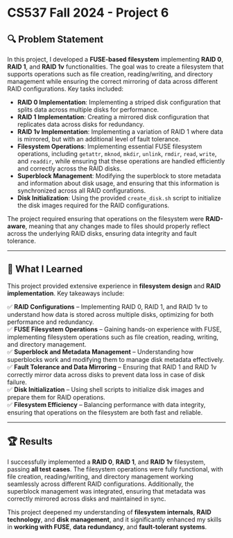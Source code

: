 # CS537 Fall 2024 - Project 6

## 🔍 Problem Statement  
In this project, I developed a **FUSE-based filesystem** implementing **RAID 0**, **RAID 1**, and **RAID 1v** functionalities. The goal was to create a filesystem that supports operations such as file creation, reading/writing, and directory management while ensuring the correct mirroring of data across different RAID configurations. Key tasks included:

- **RAID 0 Implementation**: Implementing a striped disk configuration that splits data across multiple disks for performance.
- **RAID 1 Implementation**: Creating a mirrored disk configuration that replicates data across disks for redundancy.
- **RAID 1v Implementation**: Implementing a variation of RAID 1 where data is mirrored, but with an additional level of fault tolerance.
- **Filesystem Operations**: Implementing essential FUSE filesystem operations, including `getattr`, `mknod`, `mkdir`, `unlink`, `rmdir`, `read`, `write`, and `readdir`, while ensuring that these operations are handled efficiently and correctly across the RAID disks.
- **Superblock Management**: Modifying the superblock to store metadata and information about disk usage, and ensuring that this information is synchronized across all RAID configurations.
- **Disk Initialization**: Using the provided `create_disk.sh` script to initialize the disk images required for the RAID configurations.

The project required ensuring that operations on the filesystem were **RAID-aware**, meaning that any changes made to files should properly reflect across the underlying RAID disks, ensuring data integrity and fault tolerance.

---

## 🎯 What I Learned  
This project provided extensive experience in **filesystem design** and **RAID implementation**. Key takeaways include:

✅ **RAID Configurations** – Implementing RAID 0, RAID 1, and RAID 1v to understand how data is stored across multiple disks, optimizing for both performance and redundancy.  
✅ **FUSE Filesystem Operations** – Gaining hands-on experience with FUSE, implementing filesystem operations such as file creation, reading, writing, and directory management.  
✅ **Superblock and Metadata Management** – Understanding how superblocks work and modifying them to manage disk metadata effectively.  
✅ **Fault Tolerance and Data Mirroring** – Ensuring that RAID 1 and RAID 1v correctly mirror data across disks to prevent data loss in case of disk failure.  
✅ **Disk Initialization** – Using shell scripts to initialize disk images and prepare them for RAID operations.  
✅ **Filesystem Efficiency** – Balancing performance with data integrity, ensuring that operations on the filesystem are both fast and reliable.

---

## 🏆 Results  
I successfully implemented a **RAID 0**, **RAID 1**, and **RAID 1v** filesystem, passing **all test cases**. The filesystem operations were fully functional, with file creation, reading/writing, and directory management working seamlessly across different RAID configurations. Additionally, the superblock management was integrated, ensuring that metadata was correctly mirrored across disks and maintained in sync.

This project deepened my understanding of **filesystem internals**, **RAID technology**, and **disk management**, and it significantly enhanced my skills in **working with FUSE**, **data redundancy**, and **fault-tolerant systems**. 
